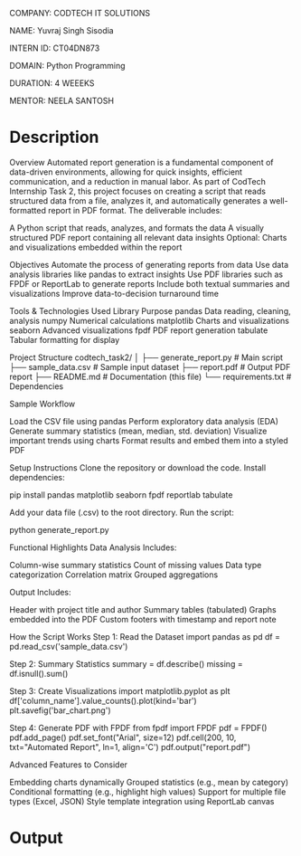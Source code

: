COMPANY: CODTECH IT SOLUTIONS

NAME: Yuvraj Singh Sisodia

INTERN ID: CT04DN873

DOMAIN: Python Programming

DURATION: 4 WEEEKS

MENTOR: NEELA SANTOSH

# Description

Overview
Automated report generation is a fundamental component of data-driven environments, allowing for quick insights, efficient communication, and a reduction in manual labor. As part of CodTech Internship Task 2, this project focuses on creating a script that reads structured data from a file, analyzes it, and automatically generates a well-formatted report in PDF format.
The deliverable includes:

A Python script that reads, analyzes, and formats the data
A visually structured PDF report containing all relevant data insights
Optional: Charts and visualizations embedded within the report

Objectives
Automate the process of generating reports from data
Use data analysis libraries like pandas to extract insights
Use PDF libraries such as FPDF or ReportLab to generate reports
Include both textual summaries and visualizations
Improve data-to-decision turnaround time


Tools & Technologies Used
Library     Purpose
pandas      Data reading, cleaning, analysis
numpy       Numerical calculations
matplotlib  Charts and visualizations
seaborn     Advanced visualizations
fpdf        PDF report generation
tabulate    Tabular formatting for display

Project Structure
codtech_task2/
│
├── generate_report.py        # Main script
├── sample_data.csv           # Sample input dataset
├── report.pdf                # Output PDF report
├── README.md                 # Documentation (this file)
└── requirements.txt          # Dependencies


Sample Workflow

Load the CSV file using pandas
Perform exploratory data analysis (EDA)
Generate summary statistics (mean, median, std. deviation)
Visualize important trends using charts
Format results and embed them into a styled PDF


Setup Instructions
Clone the repository or download the code.
Install dependencies:

pip install pandas matplotlib seaborn fpdf reportlab tabulate


Add your data file (.csv) to the root directory.
Run the script:

python generate_report.py


Functional Highlights
Data Analysis Includes:

Column-wise summary statistics
Count of missing values
Data type categorization
Correlation matrix
Grouped aggregations

Output Includes:

Header with project title and author
Summary tables (tabulated)
Graphs embedded into the PDF
Custom footers with timestamp and report note


How the Script Works
Step 1: Read the Dataset
import pandas as pd
df = pd.read_csv('sample_data.csv')

Step 2: Summary Statistics
summary = df.describe()
missing = df.isnull().sum()

Step 3: Create Visualizations
import matplotlib.pyplot as plt
df['column_name'].value_counts().plot(kind='bar')
plt.savefig('bar_chart.png')

Step 4: Generate PDF with FPDF
from fpdf import FPDF
pdf = FPDF()
pdf.add_page()
pdf.set_font("Arial", size=12)
pdf.cell(200, 10, txt="Automated Report", ln=1, align='C')
pdf.output("report.pdf")


Advanced Features to Consider

Embedding charts dynamically
Grouped statistics (e.g., mean by category)
Conditional formatting (e.g., highlight high values)
Support for multiple file types (Excel, JSON)
Style template integration using ReportLab canvas


# Output

